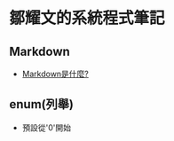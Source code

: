 # 鄒耀文的系統程式筆記

## Markdown

* [Markdown是什麼?](http://programmermedia.org/root/%E9%99%B3%E9%8D%BE%E8%AA%A0/%E6%8A%80%E8%83%BD/markdown.md)

## enum(列舉)

* 預設從'0'開始

